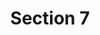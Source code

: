 ---
layout: default
title: Section 7
subtitle: 
parent: 汉代之后
nav_order: 4
has_children: true
zh_cn: 标志定义
---